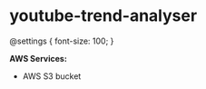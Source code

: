 # youtube-trend-analyser

@settings {
  font-size: 100;
}

<b>AWS Services:</b>
<ul>
<li> AWS S3 bucket </li>
</ul>

